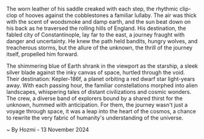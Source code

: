 
The worn leather of his saddle creaked with each step, the rhythmic clip-clop of hooves against the cobblestones a familiar lullaby. The air was thick with the scent of woodsmoke and damp earth, and the sun beat down on his back as he traversed the rolling hills of England. His destination, the fabled city of Constantinople, lay far to the east, a journey fraught with danger and uncertainty. He knew the path held bandits, hungry wolves, and treacherous storms, but the allure of the unknown, the thrill of the journey itself, propelled him forward. 

The shimmering blue of Earth shrank in the viewport as the starship, a sleek silver blade against the inky canvas of space, hurtled through the void. Their destination: Kepler-186f, a planet orbiting a red dwarf star light-years away. With each passing hour, the familiar constellations morphed into alien landscapes, whispering tales of distant civilizations and cosmic wonders. The crew, a diverse band of explorers bound by a shared thirst for the unknown, hummed with anticipation. For them, the journey wasn't just a voyage through space, it was a leap into the heart of the cosmos, a chance to rewrite the very fabric of humanity's understanding of the universe. 

~ By Hozmi - 13 November 2024
